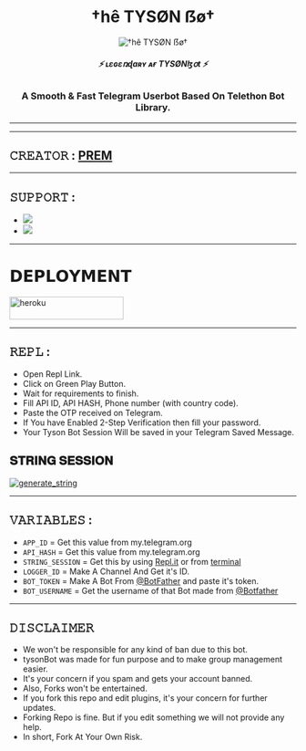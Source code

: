 
<h1 align="center">
<b> †hê TYSØN ẞø† </b>
</h1>
<p align="center">
  <img src="https://telegra.ph/file/ff472965e2064c949e343.jpg" alt=" †hê TYSØN ẞø† ">

<h6 align="center">
  <b>⚡ ʟɛɢɛռɖaʀʏ ᴀғ TYSØNɮօt ⚡</b>
</h6>

<h3 align="center">
  <b>A Smooth & Fast Telegram Userbot Based On Telethon Bot Library.</b>
</h3> </p>

-----


------

## 𝙲𝚁𝙴𝙰𝚃𝙾𝚁 : [PREM](https://t.me/TysonOwner)


---------------

## 𝚂𝚄𝙿𝙿𝙾𝚁𝚃 :

- <a href="https://t.me/The_TysonBot"><img src="https://img.shields.io/badge/Join-SUPPORT%20GROUP-blue.svg?logo=Telegram"></a>
- <a href="https://t.me/The_TysonSupport"><img src="https://img.shields.io/badge/Join-SUPPORT%20CHANNEL-blue.svg?logo=Telegram"></a>

-------------------------------------------------

# 𝗗𝗘𝗣𝗟𝗢𝗬𝗠𝗘𝗡𝗧
<a href="https://heroku.com/deploy?template=https://github.com/Tyson-14/TysonBot" target="_blank"><img src="https://img.shields.io/badge/ＤΞＰＬ♢Ｙ%20༒TYSØN%20ẞø†-black?style=for-the-badge&logo=heroku" 
height="40px" width="200px" alt="heroku" /></a>

------------------------------------------------
## 𝚁𝙴𝙿𝙻 :

- Open Repl Link.
- Click on Green Play Button.
- Wait for requirements to finish.
- Fill API ID, API HASH, Phone number (with country code).
- Paste the OTP received on Telegram.
- If You have Enabled 2-Step Verification then fill your password.
- Your Tyson Bot Session Will be saved in your Telegram Saved Message.

## 𝐒𝐓𝐑𝐈𝐍𝐆 𝐒𝐄𝐒𝐒𝐈𝐎𝐍 
   <a href="https://replit.com/@Tyson-14/TysonSESSION?v=1" target="_blank"><img src="https://img.shields.io/badge/run-『TYSØN』%20session-black?style=for-the-badge&logo=repl.it" alt="generate_string" /></a>
    
-------------------------------------------------
## 𝚅𝙰𝚁𝙸𝙰𝙱𝙻𝙴𝚂 :

- `APP_ID`  =  Get this value from my.telegram.org
- `API_HASH`  =  Get this value from my.telegram.org
- `STRING_SESSION`  =  Get this by using [Repl.it](#Repl) or from [terminal](#Terminal)
- `LOGGER_ID`  =  Make A Channel And Get it's ID.
- `BOT_TOKEN`  =  Make A Bot From [@BotFather](https://t.me/botfather) and paste it's token.
- `BOT_USERNAME`  =  Get the username of that Bot made from [@Botfather](https://t.me/botfather)
------------
## 𝙳𝙸𝚂𝙲𝙻𝙰𝙸𝙼𝙴𝚁 


- We won't be responsible for any kind of ban due to this bot.
- tysonBot was made for fun purpose and to make group management easier.
- It's your concern if you spam and gets your account banned.
- Also, Forks won't be entertained.
- If you fork this repo and edit plugins, it's your concern for further updates.
- Forking Repo is fine. But if you edit something we will not provide any help.
- In short, Fork At Your Own Risk.
